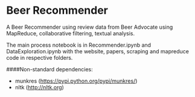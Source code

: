 Beer Recommender
================

A Beer Recommender using review data from Beer Advocate using MapReduce, collaborative filtering, textual analysis.

The main process notebook is in Recommender.ipynb and DataExploration.ipynb with the website, papers, scraping and mapreduce code in respective folders.

####Non-standard dependencies:

* munkres (https://pypi.python.org/pypi/munkres/)
* nltk (http://nltk.org)
